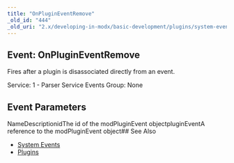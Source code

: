```yaml
---
title: "OnPluginEventRemove"
_old_id: "444"
_old_uri: "2.x/developing-in-modx/basic-development/plugins/system-events/onplugineventremove"
---
```


## Event: OnPluginEventRemove

Fires after a plugin is disassociated directly from an event.

Service: 1 - Parser Service Events 
Group: None

## Event Parameters

NameDescriptionidThe id of the modPluginEvent objectpluginEventA reference to the modPluginEvent object## See Also

- [System Events](developing-in-modx/basic-development/plugins/system-events "System Events")
- [Plugins](developing-in-modx/basic-development/plugins "Plugins")